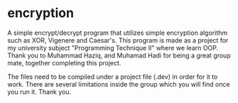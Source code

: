 # encryption
A simple encrypt/decrypt program that utilizes simple encryption algorithm such as XOR, Vigenere and Caesar's.
This program is made as a project for my university subject "Programming Technique II" where we learn OOP. Thank you to Muhammad Haziq, and Muhamad Hadi for being a great group mate, together completing this project.

The files need to be compiled under a project file (.dev) in order for it to work. 
There are several limitations inside the group which you will find once you run it. 
Thank you. 
